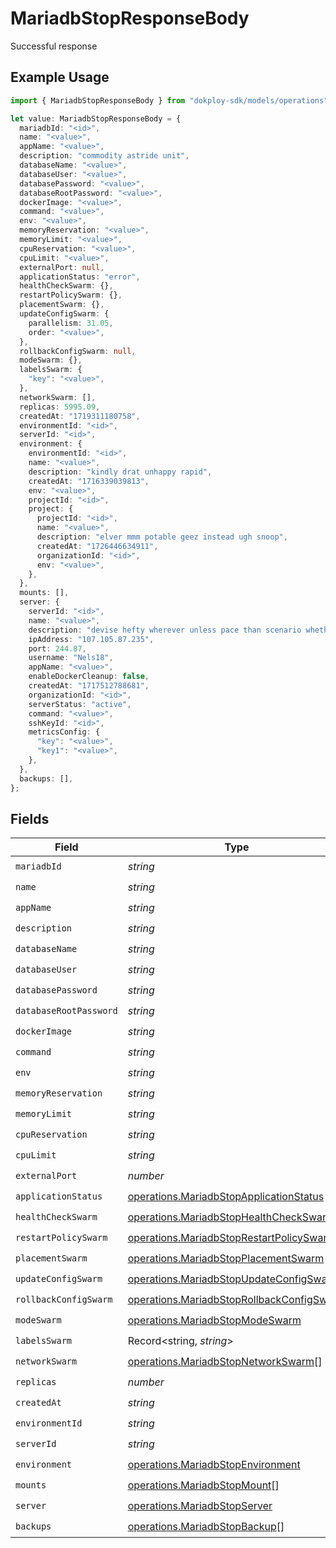 # MariadbStopResponseBody

Successful response

## Example Usage

```typescript
import { MariadbStopResponseBody } from "dokploy-sdk/models/operations";

let value: MariadbStopResponseBody = {
  mariadbId: "<id>",
  name: "<value>",
  appName: "<value>",
  description: "commodity astride unit",
  databaseName: "<value>",
  databaseUser: "<value>",
  databasePassword: "<value>",
  databaseRootPassword: "<value>",
  dockerImage: "<value>",
  command: "<value>",
  env: "<value>",
  memoryReservation: "<value>",
  memoryLimit: "<value>",
  cpuReservation: "<value>",
  cpuLimit: "<value>",
  externalPort: null,
  applicationStatus: "error",
  healthCheckSwarm: {},
  restartPolicySwarm: {},
  placementSwarm: {},
  updateConfigSwarm: {
    parallelism: 31.05,
    order: "<value>",
  },
  rollbackConfigSwarm: null,
  modeSwarm: {},
  labelsSwarm: {
    "key": "<value>",
  },
  networkSwarm: [],
  replicas: 5995.09,
  createdAt: "1719311180758",
  environmentId: "<id>",
  serverId: "<id>",
  environment: {
    environmentId: "<id>",
    name: "<value>",
    description: "kindly drat unhappy rapid",
    createdAt: "1716339039813",
    env: "<value>",
    projectId: "<id>",
    project: {
      projectId: "<id>",
      name: "<value>",
      description: "elver mmm potable geez instead ugh snoop",
      createdAt: "1726446634911",
      organizationId: "<id>",
      env: "<value>",
    },
  },
  mounts: [],
  server: {
    serverId: "<id>",
    name: "<value>",
    description: "devise hefty wherever unless pace than scenario whether",
    ipAddress: "107.105.87.235",
    port: 244.87,
    username: "Nels18",
    appName: "<value>",
    enableDockerCleanup: false,
    createdAt: "1717512788681",
    organizationId: "<id>",
    serverStatus: "active",
    command: "<value>",
    sshKeyId: "<id>",
    metricsConfig: {
      "key": "<value>",
      "key1": "<value>",
    },
  },
  backups: [],
};
```

## Fields

| Field                                                                                                  | Type                                                                                                   | Required                                                                                               | Description                                                                                            |
| ------------------------------------------------------------------------------------------------------ | ------------------------------------------------------------------------------------------------------ | ------------------------------------------------------------------------------------------------------ | ------------------------------------------------------------------------------------------------------ |
| `mariadbId`                                                                                            | *string*                                                                                               | :heavy_check_mark:                                                                                     | N/A                                                                                                    |
| `name`                                                                                                 | *string*                                                                                               | :heavy_check_mark:                                                                                     | N/A                                                                                                    |
| `appName`                                                                                              | *string*                                                                                               | :heavy_check_mark:                                                                                     | N/A                                                                                                    |
| `description`                                                                                          | *string*                                                                                               | :heavy_check_mark:                                                                                     | N/A                                                                                                    |
| `databaseName`                                                                                         | *string*                                                                                               | :heavy_check_mark:                                                                                     | N/A                                                                                                    |
| `databaseUser`                                                                                         | *string*                                                                                               | :heavy_check_mark:                                                                                     | N/A                                                                                                    |
| `databasePassword`                                                                                     | *string*                                                                                               | :heavy_check_mark:                                                                                     | N/A                                                                                                    |
| `databaseRootPassword`                                                                                 | *string*                                                                                               | :heavy_check_mark:                                                                                     | N/A                                                                                                    |
| `dockerImage`                                                                                          | *string*                                                                                               | :heavy_check_mark:                                                                                     | N/A                                                                                                    |
| `command`                                                                                              | *string*                                                                                               | :heavy_check_mark:                                                                                     | N/A                                                                                                    |
| `env`                                                                                                  | *string*                                                                                               | :heavy_check_mark:                                                                                     | N/A                                                                                                    |
| `memoryReservation`                                                                                    | *string*                                                                                               | :heavy_check_mark:                                                                                     | N/A                                                                                                    |
| `memoryLimit`                                                                                          | *string*                                                                                               | :heavy_check_mark:                                                                                     | N/A                                                                                                    |
| `cpuReservation`                                                                                       | *string*                                                                                               | :heavy_check_mark:                                                                                     | N/A                                                                                                    |
| `cpuLimit`                                                                                             | *string*                                                                                               | :heavy_check_mark:                                                                                     | N/A                                                                                                    |
| `externalPort`                                                                                         | *number*                                                                                               | :heavy_check_mark:                                                                                     | N/A                                                                                                    |
| `applicationStatus`                                                                                    | [operations.MariadbStopApplicationStatus](../../models/operations/mariadbstopapplicationstatus.md)     | :heavy_check_mark:                                                                                     | N/A                                                                                                    |
| `healthCheckSwarm`                                                                                     | [operations.MariadbStopHealthCheckSwarm](../../models/operations/mariadbstophealthcheckswarm.md)       | :heavy_check_mark:                                                                                     | N/A                                                                                                    |
| `restartPolicySwarm`                                                                                   | [operations.MariadbStopRestartPolicySwarm](../../models/operations/mariadbstoprestartpolicyswarm.md)   | :heavy_check_mark:                                                                                     | N/A                                                                                                    |
| `placementSwarm`                                                                                       | [operations.MariadbStopPlacementSwarm](../../models/operations/mariadbstopplacementswarm.md)           | :heavy_check_mark:                                                                                     | N/A                                                                                                    |
| `updateConfigSwarm`                                                                                    | [operations.MariadbStopUpdateConfigSwarm](../../models/operations/mariadbstopupdateconfigswarm.md)     | :heavy_check_mark:                                                                                     | N/A                                                                                                    |
| `rollbackConfigSwarm`                                                                                  | [operations.MariadbStopRollbackConfigSwarm](../../models/operations/mariadbstoprollbackconfigswarm.md) | :heavy_check_mark:                                                                                     | N/A                                                                                                    |
| `modeSwarm`                                                                                            | [operations.MariadbStopModeSwarm](../../models/operations/mariadbstopmodeswarm.md)                     | :heavy_check_mark:                                                                                     | N/A                                                                                                    |
| `labelsSwarm`                                                                                          | Record<string, *string*>                                                                               | :heavy_check_mark:                                                                                     | N/A                                                                                                    |
| `networkSwarm`                                                                                         | [operations.MariadbStopNetworkSwarm](../../models/operations/mariadbstopnetworkswarm.md)[]             | :heavy_check_mark:                                                                                     | N/A                                                                                                    |
| `replicas`                                                                                             | *number*                                                                                               | :heavy_check_mark:                                                                                     | N/A                                                                                                    |
| `createdAt`                                                                                            | *string*                                                                                               | :heavy_check_mark:                                                                                     | N/A                                                                                                    |
| `environmentId`                                                                                        | *string*                                                                                               | :heavy_check_mark:                                                                                     | N/A                                                                                                    |
| `serverId`                                                                                             | *string*                                                                                               | :heavy_check_mark:                                                                                     | N/A                                                                                                    |
| `environment`                                                                                          | [operations.MariadbStopEnvironment](../../models/operations/mariadbstopenvironment.md)                 | :heavy_check_mark:                                                                                     | N/A                                                                                                    |
| `mounts`                                                                                               | [operations.MariadbStopMount](../../models/operations/mariadbstopmount.md)[]                           | :heavy_check_mark:                                                                                     | N/A                                                                                                    |
| `server`                                                                                               | [operations.MariadbStopServer](../../models/operations/mariadbstopserver.md)                           | :heavy_check_mark:                                                                                     | N/A                                                                                                    |
| `backups`                                                                                              | [operations.MariadbStopBackup](../../models/operations/mariadbstopbackup.md)[]                         | :heavy_check_mark:                                                                                     | N/A                                                                                                    |